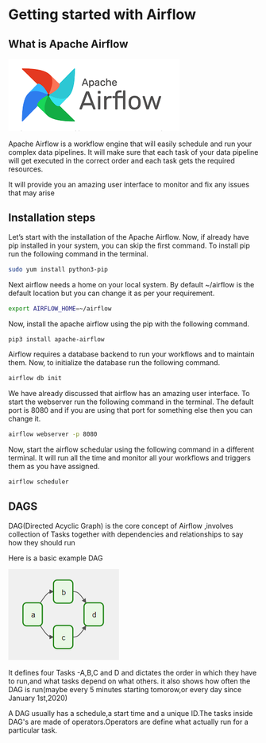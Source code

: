# Getting started with Airflow
## What is Apache Airflow
![img.png](resources/airflow.png)

Apache Airflow is a workflow engine that will easily schedule and run your complex data pipelines. It will make sure that each task of your data pipeline will get executed in the correct order and each task gets the required resources.

It will provide you an amazing user interface to monitor and fix any issues that may arise


## Installation steps
Let’s start with the installation of the Apache Airflow. Now, if already have pip installed in your system, you can skip the first command. To install pip run the following command in the terminal.
```bash
sudo yum install python3-pip
```
Next airflow needs a home on your local system. By default ~/airflow is the default location but you can change it as per your requirement.
```bash
export AIRFLOW_HOME=~/airflow
```
Now, install the apache airflow using the pip with the following command.
```bash
pip3 install apache-airflow
```

Airflow requires a database backend to run your workflows and to maintain them. Now, to initialize the database run the following command.
```bash
airflow db init
```
We have already discussed that airflow has an amazing user interface. To start the webserver run the following command in the terminal. The default port is 8080 and if you are using that port for something else then you can change it.

```bash
airflow webserver -p 8080
```
Now, start the airflow schedular using the following command in a different terminal. It will run all the time and monitor all your workflows and triggers them as you have assigned.
```bash
airflow scheduler
```
## DAGS
DAG(Directed Acyclic Graph) is the core concept of Airflow ,involves collection of Tasks together with dependencies and relationships to say how they should run

Here is a basic example DAG

![img.png](resources/DAG.png)

It defines four Tasks -A,B,C and D and dictates the order in which they have to run,and what tasks depend on what others.
it also shows how often the DAG is run(maybe every 5 minutes starting tomorow,or every day since January 1st,2020)

A DAG usually has a schedule,a start time and a unique ID.The tasks inside DAG's are made of operators.Operators are define what
actually run for a particular task.
